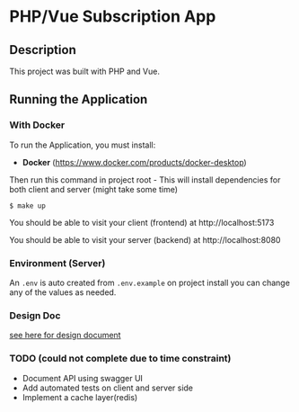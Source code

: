 # PHP/Vue Subscription App

## Description

This project was built with PHP and Vue.

## Running the Application

### With Docker

To run the Application, you must install:

- **Docker** (https://www.docker.com/products/docker-desktop)

Then run this command in project root - This will install dependencies for both client and server (might take some time)

```console
$ make up
```

You should be able to visit your client (frontend)  at http://localhost:5173

You should be able to visit your server (backend) at http://localhost:8080

### Environment (Server)

An `.env` is auto created from `.env.example` on project install you can change any of the values as needed.

### Design Doc

[see here for design document](design.md)

### TODO (could not complete due to time constraint)

- Document API using swagger UI
- Add automated tests on client and server side
- Implement a cache layer(redis)
